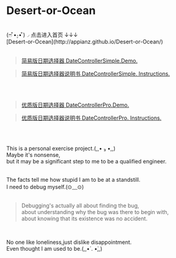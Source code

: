 # Desert-or-Ocean
<br/>
(ෆ ͒•∘̬• ͒)◞ 点击进入首页 ↓↓↓<br/>
[Desert-or-Ocean](http://appianz.github.io/Desert-or-Ocean/) <br/><br/>

> [简易版日期选择器 DateControllerSimple.Demo.](http://appianz.github.io/Desert-or-Ocean/DateSelectorSimple.html) 

> [简易版日期选择器说明书 DateControllerSimple. Instructions.](https://github.com/AppianZ/Desert-or-Ocean/tree/master/AppianZ/productions/DateControllerPro)
 
<br/>
<br/>


> [优质版日期选择器 DateControllerPro.Demo.](http://appianz.github.io/Desert-or-Ocean/DateSelectorPro.html)

> [优质版日期选择器说明书 DateControllerPro. Instructions.](https://github.com/AppianZ/Desert-or-Ocean/tree/master/AppianZ/productions/DateControllerSimple)

<br/><br/>

This is a personal exercise project.(,,• ₃ •,,)<br/>
Maybe it's nonsense,<br/>
but it may be a significant step to me to be a qualified engineer.<br/><br/>

The facts tell me how stupid I am to be at a standstill.<br/>
I need to debug myself.(⊙﹏⊙)
<br/><br/>

> Debugging's actually all about finding the bug,<br/>
> about understanding why the bug was there to begin with,<br/>
> about knowing that its existence was no accident.<br/>

<br/>

No one like loneliness,just dislike disappointment.<br/>
Even thought I am used to be.(,,•́ . •̀,,)

